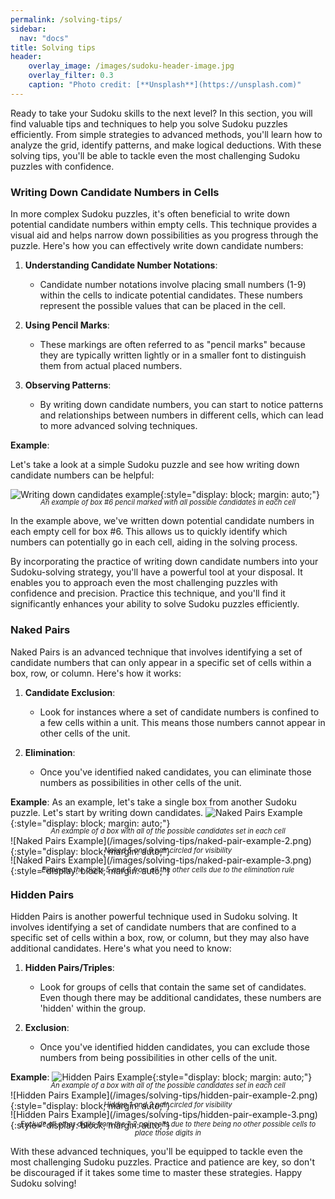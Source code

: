 ```yaml
---
permalink: /solving-tips/
sidebar:
  nav: "docs"
title: Solving tips
header:
    overlay_image: /images/sudoku-header-image.jpg
    overlay_filter: 0.3
    caption: "Photo credit: [**Unsplash**](https://unsplash.com)"
---
```

Ready to take your Sudoku skills to the next level? In this section, you will find valuable tips and techniques to help you solve Sudoku puzzles efficiently. From simple strategies to advanced methods, you'll learn how to analyze the grid, identify patterns, and make logical deductions. With these solving tips, you'll be able to tackle even the most challenging Sudoku puzzles with confidence.

### Writing Down Candidate Numbers in Cells

In more complex Sudoku puzzles, it's often beneficial to write down potential candidate numbers within empty cells. This technique provides a visual aid and helps narrow down possibilities as you progress through the puzzle. Here's how you can effectively write down candidate numbers:

1. **Understanding Candidate Number Notations**:
   - Candidate number notations involve placing small numbers (1-9) within the cells to indicate potential candidates. These numbers represent the possible values that can be placed in the cell.

2. **Using Pencil Marks**:
   - These markings are often referred to as "pencil marks" because they are typically written lightly or in a smaller font to distinguish them from actual placed numbers.

3. **Observing Patterns**:
   - By writing down candidate numbers, you can start to notice patterns and relationships between numbers in different cells, which can lead to more advanced solving techniques.

**Example**:

Let's take a look at a simple Sudoku puzzle and see how writing down candidate numbers can be helpful:

![Writing down candidates example](/images/solving-tips/writing-down-candidates.png){:style="display: block; margin: auto;"}
<div style="text-align: center; font-style: italic; font-size: 0.8em; margin-top: -1.5em">
    An example of box #6 pencil marked with all possible candidates in each cell
</div>

In the example above, we've written down potential candidate numbers in each empty cell for box #6. This allows us to quickly identify which numbers can potentially go in each cell, aiding in the solving process.

By incorporating the practice of writing down candidate numbers into your Sudoku-solving strategy, you'll have a powerful tool at your disposal. It enables you to approach even the most challenging puzzles with confidence and precision. Practice this technique, and you'll find it significantly enhances your ability to solve Sudoku puzzles efficiently.

### Naked Pairs
Naked Pairs is an advanced technique that involves identifying a set of candidate numbers that can only appear in a specific set of cells within a box, row, or column. Here's how it works:

1. **Candidate Exclusion**:
   - Look for instances where a set of candidate numbers is confined to a few cells within a unit. This means those numbers cannot appear in other cells of the unit.

2. **Elimination**:
   - Once you've identified naked candidates, you can eliminate those numbers as possibilities in other cells of the unit.

**Example**:
As an example, let's take a single box from another Sudoku puzzle. Let's start by writing down candidates.
![Naked Pairs Example](/images/solving-tips/naked-pair-example-1.png){:style="display: block; margin: auto;"}
<div style="text-align: center; font-style: italic; font-size: 0.8em; margin-top: -1.5em">
    An example of a box with all of the possible candidates set in each cell
</div>
![Naked Pairs Example](/images/solving-tips/naked-pair-example-2.png){:style="display: block; margin: auto;"}
<div style="text-align: center; font-style: italic; font-size: 0.8em; margin-top: -1.5em">
    Naked 5 and 6 pair circled for visibility
</div>
![Naked Pairs Example](/images/solving-tips/naked-pair-example-3.png){:style="display: block; margin: auto;"}
<div style="text-align: center; font-style: italic; font-size: 0.8em; margin-top: -1.5em">
    Eliminate the digits 5 and 6 from all the other cells due to the elimination rule
</div>

### Hidden Pairs
Hidden Pairs is another powerful technique used in Sudoku solving. It involves identifying a set of candidate numbers that are confined to a specific set of cells within a box, row, or column, but they may also have additional candidates. Here's what you need to know:

1. **Hidden Pairs/Triples**:
   - Look for groups of cells that contain the same set of candidates. Even though there may be additional candidates, these numbers are 'hidden' within the group.

2. **Exclusion**:
   - Once you've identified hidden candidates, you can exclude those numbers from being possibilities in other cells of the unit.

**Example**:
![Hidden Pairs Example](/images/solving-tips/hidden-pair-example-1.png){:style="display: block; margin: auto;"}
<div style="text-align: center; font-style: italic; font-size: 0.8em; margin-top: -1.5em">
    An example of a box with all of the possible candidates set in each cell
</div>
![Hidden Pairs Example](/images/solving-tips/hidden-pair-example-2.png){:style="display: block; margin: auto;"}
<div style="text-align: center; font-style: italic; font-size: 0.8em; margin-top: -1.5em">
    Hidden 1 and 2 pair circled for visibility
</div>
![Hidden Pairs Example](/images/solving-tips/hidden-pair-example-3.png){:style="display: block; margin: auto;"}
<div style="text-align: center; font-style: italic; font-size: 0.8em; margin-top: -1.5em">
    Exclude all other digits from the 1-2 pair cells due to there being no other possible cells to place those digits in
</div>

With these advanced techniques, you'll be equipped to tackle even the most challenging Sudoku puzzles. Practice and patience are key, so don't be discouraged if it takes some time to master these strategies. Happy Sudoku solving!
